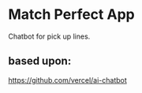 # Match Perfect App

Chatbot for pick up lines.

## based upon:

https://github.com/vercel/ai-chatbot

